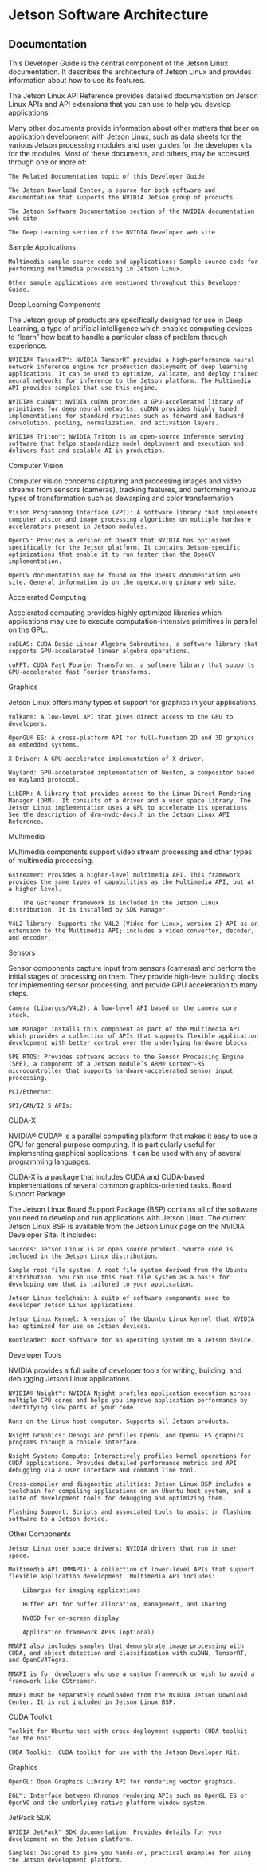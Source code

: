 # Jetson Software Architecture

## Documentation

This Developer Guide is the central component of the Jetson Linux documentation. It describes the architecture of Jetson Linux and provides information about how to use its features.

The Jetson Linux API Reference provides detailed documentation on Jetson Linux APIs and API extensions that you can use to help you develop applications.

Many other documents provide information about other matters that bear on application development with Jetson Linux, such as data sheets for the various Jetson processing modules and user guides for the developer kits for the modules. Most of these documents, and others, may be accessed through one or more of:

    The Related Documentation topic of this Developer Guide

    The Jetson Download Center, a source for both software and documentation that supports the NVIDIA Jetson group of products

    The Jetson Software Documentation section of the NVIDIA documentation web site

    The Deep Learning section of the NVIDIA Developer web site

Sample Applications

    Multimedia sample source code and applications: Sample source code for performing multimedia processing in Jetson Linux.

    Other sample applications are mentioned throughout this Developer Guide.

Deep Learning Components

The Jetson group of products are specifically designed for use in Deep Learning, a type of artificial intelligence which enables computing devices to “learn” how best to handle a particular class of problem through experience.

    NVIDIA® TensorRT™: NVIDIA TensorRT provides a high-performance neural network inference engine for production deployment of deep learning applications. It can be used to optimize, validate, and deploy trained neural networks for inference to the Jetson platform. The Multimedia API provides samples that use this engine.

    NVIDIA® cuDNN™: NVIDIA cuDNN provides a GPU-accelerated library of primitives for deep neural networks. cuDNN provides highly tuned implementations for standard routines such as forward and backward convolution, pooling, normalization, and activation layers.

    NVIDIA® Triton™: NVIDIA Triton is an open-source inference serving software that helps standardize model deployment and execution and delivers fast and scalable AI in production.

Computer Vision

Computer vision concerns capturing and processing images and video streams from sensors (cameras), tracking features, and performing various types of transformation such as dewarping and color transformation.

    Vision Programming Interface (VPI): A software library that implements computer vision and image processing algorithms on multiple hardware accelerators present in Jetson modules.

    OpenCV: Provides a version of OpenCV that NVIDIA has optimized specifically for the Jetson platform. It contains Jetson-specific optimizations that enable it to run faster than the OpenCV implementation.

    OpenCV documentation may be found on the OpenCV documentation web site. General information is on the opencv.org primary web site.

Accelerated Computing

Accelerated computing provides highly optimized libraries which applications may use to execute computation-intensive primitives in parallel on the GPU.

    cuBLAS: CUDA Basic Linear Algebra Subroutines, a software library that supports GPU-accelerated linear algebra operations.

    cuFFT: CUDA Fast Fourier Transforms, a software library that supports GPU-accelerated fast Fourier transforms.

Graphics

Jetson Linux offers many types of support for graphics in your applications.

    Vulkan®: A low-level API that gives direct access to the GPU to developers.

    OpenGL® ES: A cross-platform API for full-function 2D and 3D graphics on embedded systems.

    X Driver: A GPU-accelerated implementation of X driver.

    Wayland: GPU-accelerated implementation of Weston, a compositor based on Wayland protocol.

    LibDRM: A library that provides access to the Linux Direct Rendering Manager (DRM). It consists of a driver and a user space library. The Jetson Linux implementation uses a GPU to accelerate its operations. See the description of drm-nvdc-docs.h in the Jetson Linux API Reference.

Multimedia

Multimedia components support video stream processing and other types of multimedia processing.

    Gstreamer: Provides a higher-level multimedia API. This framework provides the same types of capabilities as the Multimedia API, but at a higher level.

        The GStreamer framework is included in the Jetson Linux distribution. It is installed by SDK Manager.

    V4L2 library: Supports the V4L2 (Video for Linux, version 2) API as an extension to the Multimedia API; includes a video converter, decoder, and encoder.

Sensors

Sensor components capture input from sensors (cameras) and perform the initial stages of processing on them. They provide high-level building blocks for implementing sensor processing, and provide GPU acceleration to many steps.

    Camera (Libargus/V4L2): A low-level API based on the camera core stack.

    SDK Manager installs this component as part of the Multimedia API which provides a collection of APIs that supports flexible application development with better control over the underlying hardware blocks.

    SPE RTOS: Provides software access to the Sensor Processing Engine (SPE), a component of a Jetson module’s ARM® Cortex™-R5 microcontroller that supports hardware-accelerated sensor input processing.

    PCI/Ethernet:

    SPI/CAN/I2 S APIs:

CUDA-X

NVIDIA® CUDA® is a parallel computing platform that makes it easy to use a GPU for general purpose computing. It is particularly useful for implementing graphical applications. It can be used with any of several programming languages.

CUDA‑X is a package that includes CUDA and CUDA-based implementations of several common graphics-oriented tasks.
Board Support Package

The Jetson Linux Board Support Package (BSP) contains all of the software you need to develop and run applications with Jetson Linux. The current Jetson Linux BSP is available from the Jetson Linux page on the NVIDIA Developer Site. It includes:

    Sources: Jetson Linux is an open source product. Source code is included in the Jetson Linux distribution.

    Sample root file system: A root file system derived from the Ubuntu distribution. You can use this root file system as a basis for developing one that is tailored to your application.

    Jetson Linux toolchain: A suite of software components used to developer Jetson Linux applications.

    Jetson Linux Kernel: A version of the Ubuntu Linux kernel that NVIDIA has optimized for use on Jetson devices.

    Bootloader: Boot software for an operating system on a Jetson device.

Developer Tools

NVIDIA provides a full suite of developer tools for writing, building, and debugging Jetson Linux applications.

    NVIDIA® Nsight™: NVIDIA Nsight profiles application execution across multiple CPU cores and helps you improve application performance by identifying slow parts of your code.

    Runs on the Linux host computer. Supports all Jetson products.

    Nsight Graphics: Debugs and profiles OpenGL and OpenGL ES graphics programs through a console interface.

    Nsight Systems Compute: Interactively profiles kernel operations for CUDA applications. Provides detailed performance metrics and API debugging via a user interface and command line tool.

    Cross-compiler and diagnostic utilities: Jetson Linux BSP includes a toolchain for compiling applications on an Ubuntu host system, and a suite of development tools for debugging and optimizing them.

    Flashing Support: Scripts and associated tools to assist in flashing software to a Jetson device.

Other Components

    Jetson Linux user space drivers: NVIDIA drivers that run in user space.

    Multimedia API (MMAPI): A collection of lower-level APIs that support flexible application development. Multimedia API includes:

        Libargus for imaging applications

        Buffer API for buffer allocation, management, and sharing

        NVOSD for on-screen display

        Application framework APIs (optional)

    MMAPI also includes samples that demonstrate image processing with CUDA, and object detection and classification with cuDNN, TensorRT, and OpenCV4Tegra.

    MMAPI is for developers who use a custom framework or wish to avoid a framework like GStreamer.

    MMAPI must be separately downloaded from the NVIDIA Jetson Download Center. It is not included in Jetson Linux BSP.

CUDA Toolkit

    Toolkit for Ubuntu host with cross deployment support: CUDA toolkit for the host.

    CUDA Toolkit: CUDA toolkit for use with the Jetson Developer Kit.

Graphics

    OpenGL: Open Graphics Library API for rendering vector graphics.

    EGL™: Interface between Khronos rendering APIs such as OpenGL ES or OpenVG and the underlying native platform window system.

JetPack SDK

    NVIDIA JetPack™ SDK documentation: Provides details for your development on the Jetson platform.

    Samples: Designed to give you hands-on, practical examples for using the Jetson development platform.

